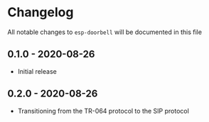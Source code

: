 # Changelog

All notable changes to `esp-doorbell` will be documented in this file

## 0.1.0 - 2020-08-26

- Initial release

## 0.2.0 - 2020-08-26

- Transitioning from the TR-064 protocol to the SIP protocol
